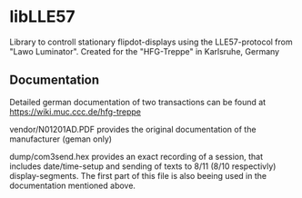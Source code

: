 libLLE57
========

Library to controll stationary flipdot-displays using the LLE57-protocol from "Lawo Luminator". Created for the "HFG-Treppe" in Karlsruhe, Germany

Documentation
-------------
Detailed german documentation of two transactions can be found at https://wiki.muc.ccc.de/hfg-treppe

vendor/N01201AD.PDF provides the original documentation of the manufacturer (geman only)

dump/com3send.hex provides an exact recording of a session, that includes date/time-setup and sending of texts to 8/11 (8/10 respectivly) display-segments. The first part of this file is also beeing used in the documentation mentioned above.
